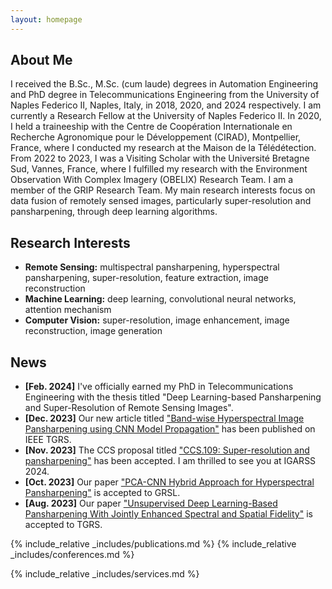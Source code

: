 ```yaml
---
layout: homepage
---
```


## About Me

I received the B.Sc., M.Sc. (cum laude) degrees in Automation Engineering and PhD degree in Telecommunications Engineering from the University of Naples Federico II, Naples, Italy, in 2018, 2020, and 2024 respectively. I am currently a Research Fellow at the University of Naples Federico II. In 2020, I held a traineeship with the Centre de Coopération Internationale en Recherche Agronomique pour le Développement (CIRAD), Montpellier, France, where I conducted my research at the Maison de la Télédétection. From 2022 to 2023, I was a Visiting Scholar with the Université Bretagne Sud, Vannes, France, where I fulfilled my research with the Environment Observation With Complex Imagery (OBELIX) Research Team. I am a member of the GRIP Research Team. My main research interests focus on data fusion of remotely sensed images, particularly super-resolution and pansharpening, through deep learning algorithms.

## Research Interests

- **Remote Sensing:** multispectral pansharpening, hyperspectral pansharpening, super-resolution, feature extraction, image reconstruction
- **Machine Learning:** deep learning, convolutional neural networks, attention mechanism
- **Computer Vision:** super-resolution, image enhancement, image reconstruction, image generation


## News
- **[Feb. 2024]** I've officially earned my PhD in Telecommunications Engineering with the thesis titled "Deep Learning-based Pansharpening and Super-Resolution of Remote Sensing Images".
- **[Dec. 2023]** Our new article titled ["Band-wise Hyperspectral Image Pansharpening using CNN Model Propagation"](https://ieeexplore.ieee.org/document/10341305) has been published on IEEE TGRS.
- **[Nov. 2023]** The CCS proposal titled ["CCS.109: Super-resolution and pansharpening"](https://www.2024.ieeeigarss.org/community_contributed_sessions.php) has been accepted. I am thrilled to see you at IGARSS 2024.
- **[Oct. 2023]** Our paper ["PCA-CNN Hybrid Approach for Hyperspectral Pansharpening"](https://ieeexplore.ieee.org/abstract/document/10288481) is accepted to GRSL.
- **[Aug. 2023]** Our paper ["Unsupervised Deep Learning-Based Pansharpening With Jointly Enhanced Spectral and Spatial Fidelity"](https://ieeexplore.ieee.org/abstract/document/10198408) is accepted to TGRS.


{% include_relative _includes/publications.md %}
{% include_relative _includes/conferences.md %}

{% include_relative _includes/services.md %}
